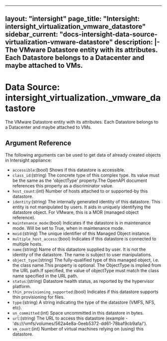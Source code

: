 
---
layout: "intersight"
page_title: "Intersight: intersight_virtualization_vmware_datastore"
sidebar_current: "docs-intersight-data-source-virtualization-vmware-datastore"
description: |-
The VMware Datastore entity with its attributes. Each Datastore belongs to a Datacenter and maybe attached to VMs.
---

# Data Source: intersight_virtualization._vmware_datastore
The VMware Datastore entity with its attributes. Each Datastore belongs to a Datacenter and maybe attached to VMs.
## Argument Reference
The following arguments can be used to get data of already created objects in Intersight appliance:
* `accessible`:(bool) Shows if this datastore is accessible. 
* `class_id`:(string) The concrete type of this complex type. Its value must be the same as the 'objectType' property.The OpenAPI document references this property as a discriminator value. 
* `host_count`:(int) Number of hosts attached to or supported-by this datastore. 
* `identity`:(string) The internally generated identity of this datastore. This entity is not manipulated by users. It aids in uniquely identifying the datastore object. For VMware, this is a MOR (managed object reference). 
* `maintenance_mode`:(bool) Indicates if the datastore is in maintenance mode. Will be set to True, when in maintenance mode. 
* `moid`:(string) The unique identifier of this Managed Object instance. 
* `multiple_host_access`:(bool) Indicates if this datastore is connected to multiple hosts. 
* `name`:(string) Name of this datastore supplied by user. It is not the identity of the datastore. The name is subject to user manipulations. 
* `object_type`:(string) The fully-qualified type of this managed object, i.e. the class name.This property is optional. The ObjectType is implied from the URL path.If specified, the value of objectType must match the class name specified in the URL path. 
* `status`:(string) Datastore health status, as reported by the hypervisor platform. 
* `thin_provisioning_supported`:(bool) Indicates if this datastore supports thin provisioning for files. 
* `type`:(string) A string indicating the type of the datastore (VMFS, NFS, etc). 
* `un_committed`:(int) Space uncommitted in this datastore in bytes. 
* `url`:(string) The URL to access this datastore (example - 'ds:///vmfs/volumes/562a4e8a-0eeb5372-dd61-78baf9cb9afa/'). 
* `vm_count`:(int) Number of virtual machines relying on (using) this datastore. 
